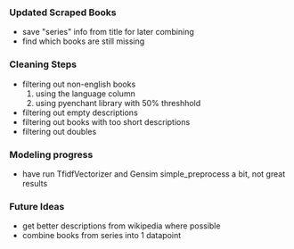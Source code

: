 ### Updated Scraped Books
- save "series" info from title for later combining
- find which books are still missing

### Cleaning Steps
- filtering out non-english books
    1. using the language column
    2. using pyenchant library with 50% threshhold
- filtering out empty descriptions
- filtering out books with too short descriptions
- filtering out doubles

### Modeling progress
- have run TfidfVectorizer and Gensim simple_preprocess a bit, not great results

### Future Ideas
- get better descriptions from wikipedia where possible
- combine books from series into 1 datapoint


